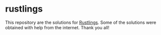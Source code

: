 # rustlings
This repository are the solutions for [Rustlings](https://github.com/rust-lang/rustlings). Some of the solutions were obtained with help from the internet. Thank you all!
